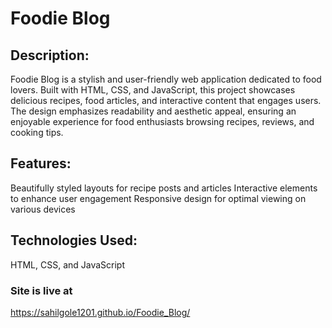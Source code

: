 # Foodie Blog

## Description:
Foodie Blog is a stylish and user-friendly web application dedicated to food lovers. Built with HTML, CSS, and JavaScript, this project showcases delicious recipes, food articles, and interactive content that engages users. The design emphasizes readability and aesthetic appeal, ensuring an enjoyable experience for food enthusiasts browsing recipes, reviews, and cooking tips.

## Features:

Beautifully styled layouts for recipe posts and articles
Interactive elements to enhance user engagement
Responsive design for optimal viewing on various devices

## Technologies Used:
HTML, CSS, and JavaScript

### Site is live at 
https://sahilgole1201.github.io/Foodie_Blog/
